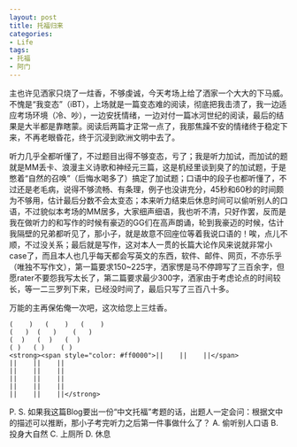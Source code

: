 ```yaml
---
layout: post
title: 托福归来
categories:
- Life
tags:
- 托福
- 阿门
---
```


主也许见洒家只烧了一炷香，不够虔诚，今天考场上给了洒家一个大大的下马威。不愧是“我变态”（iBT），上场就是一篇变态难的阅读，彻底把我击溃了，我一边适应考场环境（冷、吵），一边安抚情绪，一边对付一篇冰河世纪的阅读，最后的结果是大半都是靠瞎蒙。阅读后两篇才正常一点了，我那焦躁不安的情绪终于稳定下来，不再老眼昏花，终于沉浸到欧洲文明中去了。

听力几乎全都听懂了，不过题目出得不够变态，亏了；我是听力加试，而加试的题就是MM丢卡、浪漫主义诗歌和神经元三篇，这是机经里谈到臭了的加试题，于是憋着“自然的召唤”（后悔水喝多了）搞定了加试题；口语中的段子也都听懂了，不过还是老毛病，说得不够流畅、有条理，例子也没讲充分，45秒和60秒的时间颇为不够用，估计最后分数不会太变态；本来听力结束后休息时间可以偷听别人的口语，不过貌似本考场的MM居多，大家细声细语，我也听不清，只好作罢，反而是我在做听力的和写作的时候有豪迈的GG们在高声朗诵，轮到我豪迈的时候，估计我隔壁的兄弟都听见了，那小子，就是故意不回座位等着我说口语的！唉，点儿不顺，不过没关系；最后就是写作，这对本人一贯的长篇大论作风来说就非常小case了，而且本人也几乎每天都会写英文的东西，软件、邮件、网页，不亦乐乎（唯独不写作文），第一篇要求150~225字，洒家愣是马不停蹄写了三百余字，但愿rater不要怨我写太长了，第二篇要求最少300字，洒家由于考虑论点的时间较长，等一二三罗列下来，已经没时间了，最后只写了三百八十多。

万能的主再保佑俺一次吧，这次给您上三炷香。

    
    (    )   (    )   (    )
    (   )  (   )    (   )
    (  )   (  )   (  )
    ( )   ( )    ( )
    <strong><span style="color: #ff0000">||    ||    ||</span>
    ||    ||    ||
    ||    ||    ||
    ||    ||    ||
    ||    ||    ||
    ||    ||    ||</strong>


P. S. 如果我这篇Blog要出一份“中文托福”考题的话，出题人一定会问：根据文中的描述可以推断，那小子考完听力之后第一件事做什么了？ A. 偷听别人口语 B. 投身大自然 C. 上厕所 D. 休息

